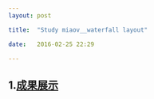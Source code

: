 ```yaml
---
layout: post

title:  "Study miaov__waterfall layout"

date:   2016-02-25 22:29

---
```


## 1.[成果展示](http://fengtaijun0507.github.io/testpages/waterfall/waterfall.html)
